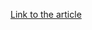 [Link to the article](https://research.loginsoft.com/threat-research/aurora-the-dark-dawn-and-its-menacing-effects/)
